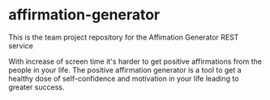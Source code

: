 # affirmation-generator
This is the team project repository for the Affimation Generator REST service

With increase of screen time it's harder to get positive affirmations from the 
people in your life. The positive affirmation generator is a tool to get a 
healthy dose of self-confidence and motivation in your life leading to greater success.
